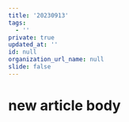 ```yaml
---
title: '20230913'
tags:
  - ''
private: true
updated_at: ''
id: null
organization_url_name: null
slide: false
---
```

# new article body
